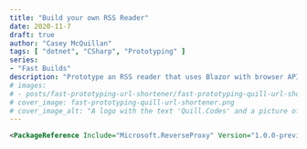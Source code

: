 ```yaml
---
title: "Build your own RSS Reader"
date: 2020-11-7
draft: true
author: "Casey McQuillan"
tags: [ "dotnet", "CSharp", "Prototyping" ]
series:
- "Fast Builds"
description: "Prototype an RSS reader that uses Blazor with browser APIs."
# images:
# - posts/fast-prototyping-url-shortener/fast-prototyping-quill-url-shortener.png
# cover_image: fast-prototyping-quill-url-shortener.png
# cover_image_alt: "A logo with the text 'Quill.Codes' and a picture of a large letter 'Q' with a quill pen superimposed over it. To the right is text stating 'Fast Builds with .NET'"
---
```






```xml
<PackageReference Include="Microsoft.ReverseProxy" Version="1.0.0-preview.1.*" />
```
